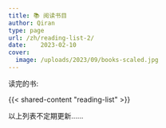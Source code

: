 ```yaml
---
title: 📚 阅读书目   
author: Qiran
type: page
url: /zh/reading-list-2/
date:    2023-02-10
cover:
  image: /uploads/2023/09/books-scaled.jpg
---
```

读完的书:

{{< shared-content "reading-list" >}}

以上列表不定期更新……
